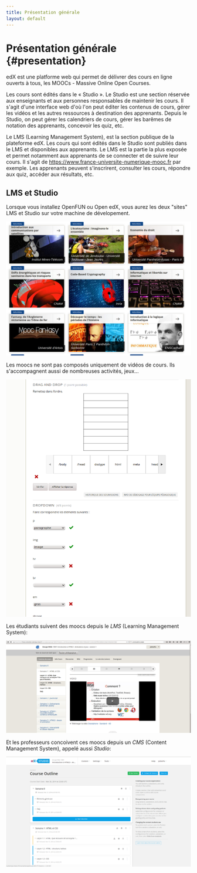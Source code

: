 ```yaml
---
title: Présentation générale
layout: default
---
```


# Présentation générale {#presentation}

edX est une platforme web qui permet de délivrer des cours en ligne ouverts à tous, les MOOCs - Massive Online Open Courses.

Les cours sont édités dans le « Studio ». Le Studio est une section réservée aux enseignants et aux personnes responsables de maintenir les cours. Il s'agit d'une interface web d'où l'on peut éditer les contenus de cours, gérer les vidéos et les autres ressources à destination des apprenants. Depuis le Studio, on peut gérer les calendriers de cours, gérer les barêmes de notation des apprenants, concevoir les quiz, etc.

Le LMS (Learning Management System), est la section publique de la plateforme edX. Les cours qui sont édités dans le Studio sont publiés dans le LMS et disponibles aux apprenants. Le LMS est la partie la plus exposée et permet notamment aux apprenants de se connecter et de suivre leur cours. Il s'agit de https://www.france-universite-numerique-mooc.fr par exemple. Les apprenants peuvent s'inscrirent, consulter les cours, répondre aux quiz, accéder aux résultats, etc.

## LMS et Studio

Lorsque vous installez OpenFUN ou Open edX, vous aurez les deux "sites" LMS et Studio sur votre machine de dévelopement.

![](static/img/moocs.png)

Les moocs ne sont pas composés uniquement de vidéos de cours. Ils s'accompagnent aussi de nombreuses activités, jeux...

![](static/img/dragdrop.png)

Les étudiants suivent des moocs depuis le *LMS* (Learning Management System):

![](static/img/lms.png)

Et les professeurs concoivent ces moocs depuis un *CMS* (Content Management System), appelé aussi *Studio*:

![](static/img/cms.png)
